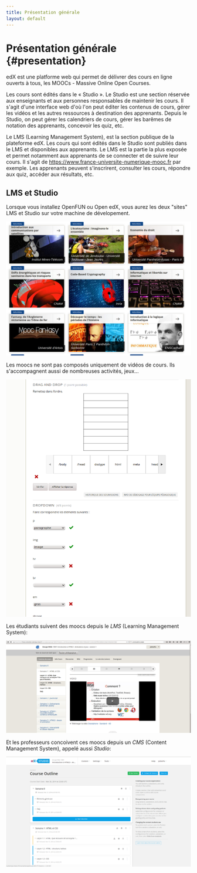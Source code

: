 ```yaml
---
title: Présentation générale
layout: default
---
```


# Présentation générale {#presentation}

edX est une platforme web qui permet de délivrer des cours en ligne ouverts à tous, les MOOCs - Massive Online Open Courses.

Les cours sont édités dans le « Studio ». Le Studio est une section réservée aux enseignants et aux personnes responsables de maintenir les cours. Il s'agit d'une interface web d'où l'on peut éditer les contenus de cours, gérer les vidéos et les autres ressources à destination des apprenants. Depuis le Studio, on peut gérer les calendriers de cours, gérer les barêmes de notation des apprenants, concevoir les quiz, etc.

Le LMS (Learning Management System), est la section publique de la plateforme edX. Les cours qui sont édités dans le Studio sont publiés dans le LMS et disponibles aux apprenants. Le LMS est la partie la plus exposée et permet notamment aux apprenants de se connecter et de suivre leur cours. Il s'agit de https://www.france-universite-numerique-mooc.fr par exemple. Les apprenants peuvent s'inscrirent, consulter les cours, répondre aux quiz, accéder aux résultats, etc.

## LMS et Studio

Lorsque vous installez OpenFUN ou Open edX, vous aurez les deux "sites" LMS et Studio sur votre machine de dévelopement.

![](static/img/moocs.png)

Les moocs ne sont pas composés uniquement de vidéos de cours. Ils s'accompagnent aussi de nombreuses activités, jeux...

![](static/img/dragdrop.png)

Les étudiants suivent des moocs depuis le *LMS* (Learning Management System):

![](static/img/lms.png)

Et les professeurs concoivent ces moocs depuis un *CMS* (Content Management System), appelé aussi *Studio*:

![](static/img/cms.png)
